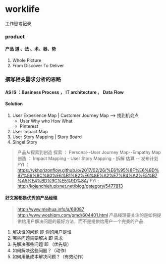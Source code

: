 # worklife
工作思考记录

### product
#### 产品 道 、法 、术、器、势
 1. Whole Picture 
 2. From Discover To Deliver 



### 撰写相关需求分析的思路
#### AS IS ：Business Process ， IT architecture ， Data Flow  
#### Solution 
 1. User Experience Map |  Customer Journey Map  --> 找到机会点
    + User Why who How What
    + Pinterest 
 2. User Impact Map 
 3. User Story Mapping  | Story Board 
 4. Singel Story 


> 产品从探索到创造 
> 探索 ： Personal--User Journey Map--Empathy Map
> 创造 ： Impact Mapping - User Story Mapping - 拆解 估算 -- 发布计划 
> FYI ： https://ykhorizonflow.github.io/2017/02/26/%E6%95%8F%E6%8D%B7%E9%9C%80%E6%B1%82%E6%8E%A2%E7%B4%A2%E5%B7%A5%E4%BD%9C%E5%9D%8A/
> FYI : http://kojenchieh.pixnet.net/blog/category/5477813


#### 好文案都是优秀的产品经理 
> http://www.meihua.info/a/69087
> http://www.woshipm.com/pmd/604401.html
> 产品经理要关注的是如何提供给用户解决问题的最好方法，而不是提供给用户一个完美的产品
 1. 解决谁的问题 即 你的用户是谁 
 2. 哪些问题需要解决 即 需求 
 3. 先解决哪些问题 即 （优先级） 
 4. 如何解决这些问题？（动作）
 5. 如何用低成本解决问题？（有效动作）
